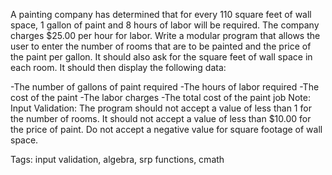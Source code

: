 A painting company has determined that for every 110 square feet of wall space,
1 gallon of paint and 8 hours of labor will be required. The company charges $25.00
per hour for labor. Write a modular program that allows the user to enter the number
of rooms that are to be painted and the price of the paint per gallon. It should also ask
for the square feet of wall space in each room. It should then display the following data:

-The number of gallons of paint required
-The hours of labor required
-The cost of the paint
-The labor charges
-The total cost of the paint job
Note:
Input Validation: The program should not accept a value of less than 1 for the number of rooms.
It should not accept a value of less than $10.00 for the price of paint. Do not accept a negative value
for square footage of wall space.
 
Tags: input validation, algebra, srp functions, cmath